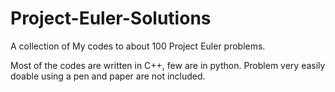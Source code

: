 # Project-Euler-Solutions

A collection of My codes to about 100 Project Euler problems.

Most of the codes are written in C++, few are in python. Problem very easily doable using a pen and paper are not included.
